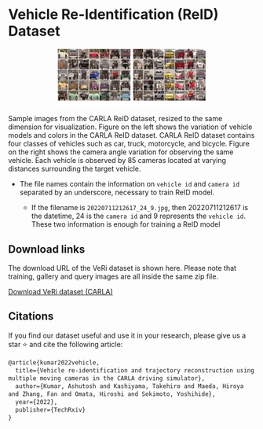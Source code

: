 # Vehicle Re-Identification (ReID) Dataset

<p align="center"><img src="media/sample_transparent.png" width="60%" height="auto"></p>

Sample images from the CARLA ReID dataset, resized to the same dimension for visualization. Figure on the left shows the variation of vehicle models and colors in the CARLA ReID dataset. CARLA ReID dataset contains four classes of vehicles such as car, truck, motorcycle, and bicycle. Figure on the right shows the camera angle variation for observing the same vehicle. Each vehicle is observed by 85 cameras located at varying distances surrounding the target vehicle.

- The file names contain the information on `vehicle id` and `camera id` separated by an underscore, necessary to train ReID model.

    - If the filename is `20220711212617_24_9.jpg`, then 20220711212617 is the datetime, 24 is the `camera id` and 9 represents the `vehicle id`. These two information is enough for training a ReID model

## Download links
The download URL of the VeRi dataset is shown here. Please note that training, gallery and query images are all inside the same zip file.

[Download VeRi dataset (CARLA)](https://www.dropbox.com/s/cg1etrs22y2xb62/VeRi_CARLA_dataset.zip?dl=0)


## Citations
If you find our dataset useful and use it in your research, please give us a star :star: and cite the following article:

```csv
@article{kumar2022vehicle,
  title={Vehicle re-identification and trajectory reconstruction using multiple moving cameras in the CARLA driving simulator},
  author={Kumar, Ashutosh and Kashiyama, Takehiro and Maeda, Hiroya and Zhang, Fan and Omata, Hiroshi and Sekimoto, Yoshihide},
  year={2022},
  publisher={TechRxiv}
}
```